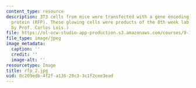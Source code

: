 ```yaml
---
content_type: resource
description: 3T3 cells from mice were transfected with a gene encoding for red fluorescent
  protein (RFP). These glowing cells were products of the 8th week lab session. (Image
  by Prof. Carlos Lois.)
file: https://ol-ocw-studio-app-production.s3.amazonaws.com/courses/9-12-experimental-molecular-neurobiology-fall-2006/0c209edb4f2fa13620c33c1f2cee3ead_rfp_2.jpg
file_type: image/jpeg
image_metadata:
  caption: ''
  credit: ''
  image-alt: ''
resourcetype: Image
title: rfp_2.jpg
uid: 0c209edb-4f2f-a136-20c3-3c1f2cee3ead
---
```

